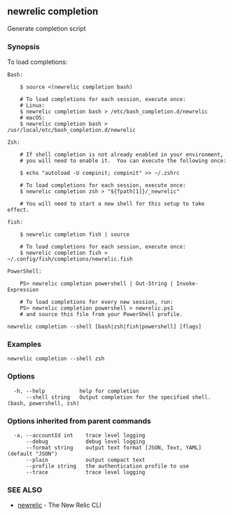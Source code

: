 ## newrelic completion

Generate completion script

### Synopsis

To load completions:

	Bash:

		$ source <(newrelic completion bash)

		# To load completions for each session, execute once:
		# Linux:
		$ newrelic completion bash > /etc/bash_completion.d/newrelic
		# macOS:
		$ newrelic completion bash > /usr/local/etc/bash_completion.d/newrelic

	Zsh:

		# If shell completion is not already enabled in your environment,
		# you will need to enable it.  You can execute the following once:

		$ echo "autoload -U compinit; compinit" >> ~/.zshrc

		# To load completions for each session, execute once:
		$ newrelic completion zsh > "${fpath[1]}/_newrelic"

		# You will need to start a new shell for this setup to take effect.

	fish:

		$ newrelic completion fish | source

		# To load completions for each session, execute once:
		$ newrelic completion fish > ~/.config/fish/completions/newrelic.fish

	PowerShell:

		PS> newrelic completion powershell | Out-String | Invoke-Expression

		# To load completions for every new session, run:
		PS> newrelic completion powershell > newrelic.ps1
		# and source this file from your PowerShell profile.


```
newrelic completion --shell [bash|zsh|fish|powershell] [flags]
```

### Examples

```
newrelic completion --shell zsh
```

### Options

```
  -h, --help           help for completion
      --shell string   Output completion for the specified shell.  (bash, powershell, zsh)
```

### Options inherited from parent commands

```
  -a, --accountId int    trace level logging
      --debug            debug level logging
      --format string    output text format [JSON, Text, YAML] (default "JSON")
      --plain            output compact text
      --profile string   the authentication profile to use
      --trace            trace level logging
```

### SEE ALSO

* [newrelic](newrelic.md)	 - The New Relic CLI

